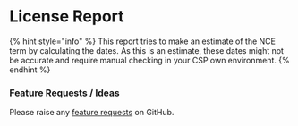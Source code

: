 # License Report

{% hint style="info" %}
This report tries to make an estimate of the NCE term by calculating the dates. As this is an estimate, these dates might not be accurate and require manual checking in your CSP own environment.
{% endhint %}



### Feature Requests / Ideas

Please raise any [feature requests](https://github.com/KelvinTegelaar/CIPP/issues/new?assignees=\&labels=enhancement%2Cno-priority\&projects=\&template=feature.yml\&title=%5BFeature+Request%5D%3A+) on GitHub.
